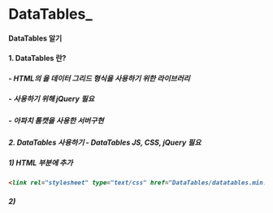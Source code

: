# DataTables_
#### DataTables 알기 
#### 1. DataTables 란?
##### - HTML의 <table>을 데이터 그리드 형식을 사용하기 위한 라이브러리
##### - 사용하기 위해 jQuery 필요
##### - 아파치 톰캣을 사용한 서버구현
#### 2. DataTables 사용하기 - DataTables JS, CSS, jQuery 필요
##### 1) HTML <head> 부분에 추가 
```HTML
<link rel="stylesheet" type="text/css" href="DataTables/datatables.min.css"/>
```
##### 2) <script> 코드 추가
```HTML
<script src="https://code.jquery.com/jquery-3.2.1.min.js"></script>
    <script type="text/javascript" src="DataTables/datatables.min.js"></script>
    <script>
        $(document).ready( function () {
        $('#example').DataTable();
        } ); 
    </script>
```
##### 3) html파일과 DataTables 파일을 `tomcat>webapps>ROOT`에 넣고 파일 실행! 
##### - 기본 예제 출력
!(.\datatables.jpg)
---
#### 3. DataTables 관리하기
!(.\function.jpg)
##### 1) 기능 숨기기
```HTML
<script>
        $(document).ready( function () {
        $('#example').DataTable({
            lenghtChange: false,  //표시 건수 기능 숨기기
            searching : false,  //검색 기능 숨기기
            ordering: false,  //정렬 기능 숨기기
            info : false,  //정보 표시 숨기기
            paging : false  //페이징 기능 숨기기
        });
        } ); 
    </script>
```
##### 2) 초기 항목 정렬하기 
```HTML
<script>
        $(document).ready( function () {
        $('#example').DataTable({
            order:[[0,"asc"], [1,"desc"]] //[[열번호,정렬순서]] (열번호는 0부터 시작)
            //첫번째 항목 오름차순 정렬 + 두번째 항목 내림차순 정렬
        });
        } ); 
    </script>
```
##### 3) 스크롤바와 넓이 설정
```HTML
<script>
        $(document).ready( function () {
        $('#example').DataTable({
            scrollX:true,
            scrollY:200,  //스크롤바 설정
            
            //열 넓이 설정
            columnDefs:[
                {targets :1, width :100 }  //두번째 항목 넓이를 100px로 설정
            ]
        });
        } ); 
    </script>
```
##### 4) 컬럼 항목 숨기기
```HTML
<script>
        $(document).ready( function () {
        $('#example').DataTable({
            scrollX:true,
            scrollY:200,  //스크롤바 설정

            columnDefs:[
                {targets:0, visible:false}, //1번째 항목의 열을 숨김
                {targest:1, width:100 }  //2번째 항목의 넓이를 100px로 설정
            ]
        });
        } ); 
    </script>
```
##### 5) 표시 건수 설정
```HTML
<script>
        $(document).ready( function () {
        $('#example').DataTable({
            lengthMenu:[10,20,30,40,50],  //표시건수를 10건 단위로 설정

            displayLength:50,  //기본 표시 건수를 50건으로 설정(표시할때 보여줄 기본값)
            scrollX:true,
            scrollY:200,
            columnDefs:[
                {targets:0, visible:false},
                {target:1, width:100}
            ]
        });
        } ); 
    </script>
```

